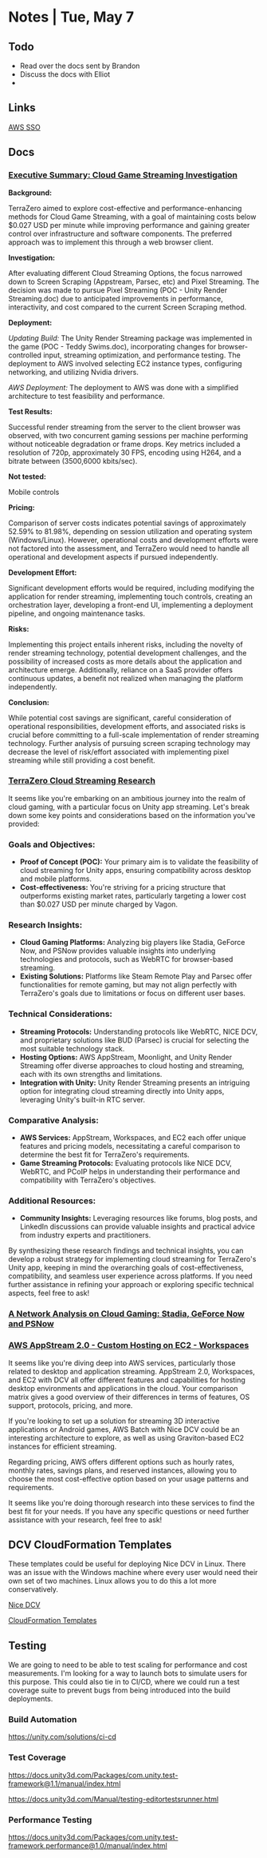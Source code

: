 # Notes | Tue, May 7

## Todo
- Read over the docs sent by Brandon
- Discuss the docs with Elliot
- 

## Links
[AWS SSO](https://us-east-1.signin.aws/platform/login?workflowStateHandle=cb7fe087-2a71-4be1-bf6c-2e30530e63b8)


## Docs

### [Executive Summary: Cloud Game Streaming Investigation](https://docs.google.com/document/d/1YoAUBxHqvIB0407sq-E9jYlu4G0-sJAi1mLS43oJnB4/edit)

**Background:**

TerraZero aimed to explore cost-effective and performance-enhancing methods for Cloud Game Streaming, with a goal of maintaining costs below $0.027 USD per minute while improving performance and gaining greater control over infrastructure and software components. The preferred approach was to implement this through a web browser client.

**Investigation:**

After evaluating different Cloud Streaming Options, the focus narrowed down to Screen Scraping (Appstream, Parsec, etc) and Pixel Streaming. The decision was made to pursue Pixel Streaming (POC - Unity Render Streaming.doc) due to anticipated improvements in performance, interactivity, and cost compared to the current Screen Scraping method.

**Deployment:**

*Updating Build:*
The Unity Render Streaming package was implemented in the game (POC - Teddy Swims.doc), incorporating changes for browser-controlled input, streaming optimization, and performance testing. The deployment to AWS involved selecting EC2 instance types, configuring networking, and utilizing Nvidia drivers.

*AWS Deployment:*
The deployment to AWS was done with a simplified architecture to test feasibility and performance.

**Test Results:**

Successful render streaming from the server to the client browser was observed, with two concurrent gaming sessions per machine performing without noticeable degradation or frame drops. Key metrics included a resolution of 720p, approximately 30 FPS, encoding using H264, and a bitrate between (3500,6000 kbits/sec).

**Not tested:**

Mobile controls

**Pricing:**

Comparison of server costs indicates potential savings of approximately 52.59% to 81.98%, depending on session utilization and operating system (Windows/Linux). However, operational costs and development efforts were not factored into the assessment, and TerraZero would need to handle all operational and development aspects if pursued independently.

**Development Effort:**

Significant development efforts would be required, including modifying the application for render streaming, implementing touch controls, creating an orchestration layer, developing a front-end UI, implementing a deployment pipeline, and ongoing maintenance tasks.

**Risks:**

Implementing this project entails inherent risks, including the novelty of render streaming technology, potential development challenges, and the possibility of increased costs as more details about the application and architecture emerge. Additionally, reliance on a SaaS provider offers continuous updates, a benefit not realized when managing the platform independently.

**Conclusion:**

While potential cost savings are significant, careful consideration of operational responsibilities, development efforts, and associated risks is crucial before committing to a full-scale implementation of render streaming technology. Further analysis of pursuing screen scraping technology may decrease the level of risk/effort associated with implementing pixel streaming while still providing a cost benefit.

### [TerraZero Cloud Streaming Research](https://docs.google.com/document/d/18fenQxVXCp_lYTkpV8Si9OCWplECk0gMukbBo54T4pE/edit#heading=h.ko6h5aauj7vt)

It seems like you're embarking on an ambitious journey into the realm of cloud gaming, with a particular focus on Unity app streaming. Let's break down some key points and considerations based on the information you've provided:

### Goals and Objectives:
- **Proof of Concept (POC):** Your primary aim is to validate the feasibility of cloud streaming for Unity apps, ensuring compatibility across desktop and mobile platforms.
- **Cost-effectiveness:** You're striving for a pricing structure that outperforms existing market rates, particularly targeting a lower cost than $0.027 USD per minute charged by Vagon.

### Research Insights:
- **Cloud Gaming Platforms:** Analyzing big players like Stadia, GeForce Now, and PSNow provides valuable insights into underlying technologies and protocols, such as WebRTC for browser-based streaming.
- **Existing Solutions:** Platforms like Steam Remote Play and Parsec offer functionalities for remote gaming, but may not align perfectly with TerraZero's goals due to limitations or focus on different user bases.

### Technical Considerations:
- **Streaming Protocols:** Understanding protocols like WebRTC, NICE DCV, and proprietary solutions like BUD (Parsec) is crucial for selecting the most suitable technology stack.
- **Hosting Options:** AWS AppStream, Moonlight, and Unity Render Streaming offer diverse approaches to cloud hosting and streaming, each with its own strengths and limitations.
- **Integration with Unity:** Unity Render Streaming presents an intriguing option for integrating cloud streaming directly into Unity apps, leveraging Unity's built-in RTC server.

### Comparative Analysis:
- **AWS Services:** AppStream, Workspaces, and EC2 each offer unique features and pricing models, necessitating a careful comparison to determine the best fit for TerraZero's requirements.
- **Game Streaming Protocols:** Evaluating protocols like NICE DCV, WebRTC, and PCoIP helps in understanding their performance and compatibility with TerraZero's objectives.

### Additional Resources:
- **Community Insights:** Leveraging resources like forums, blog posts, and LinkedIn discussions can provide valuable insights and practical advice from industry experts and practitioners.

By synthesizing these research findings and technical insights, you can develop a robust strategy for implementing cloud streaming for TerraZero's Unity app, keeping in mind the overarching goals of cost-effectiveness, compatibility, and seamless user experience across platforms. If you need further assistance in refining your approach or exploring specific technical aspects, feel free to ask!

### [A Network Analysis on Cloud Gaming: Stadia, GeForce Now and PSNow](https://arxiv.org/pdf/2012.06774)

### [AWS AppStream 2.0 - Custom Hosting on EC2 - Workspaces](https://docs.google.com/document/d/1Ftp4DBXEqTKjokTCggPc73vXWVdDHtXL0ioLq6AjzsY/edit#heading=h.8nfywunwztvx)

It seems like you're diving deep into AWS services, particularly those related to desktop and application streaming. AppStream 2.0, Workspaces, and EC2 with DCV all offer different features and capabilities for hosting desktop environments and applications in the cloud. Your comparison matrix gives a good overview of their differences in terms of features, OS support, protocols, pricing, and more.

If you're looking to set up a solution for streaming 3D interactive applications or Android games, AWS Batch with Nice DCV could be an interesting architecture to explore, as well as using Graviton-based EC2 instances for efficient streaming.

Regarding pricing, AWS offers different options such as hourly rates, monthly rates, savings plans, and reserved instances, allowing you to choose the most cost-effective option based on your usage patterns and requirements.

It seems like you're doing thorough research into these services to find the best fit for your needs. If you have any specific questions or need further assistance with your research, feel free to ask!


## DCV CloudFormation Templates

These templates could be useful for deploying Nice DCV in Linux. There was an issue with the Windows machine where every user would need their own set of two machines. Linux allows you to do this a lot more conservatively.

[Nice DCV](https://aws.amazon.com/hpc/dcv/)

[CloudFormation Templates](https://github.com/aws-samples/amazon-ec2-nice-dcv-samples/blob/main/cfn/RHEL-NICE-DCV.yaml)

## Testing

We are going to need to be able to test scaling for performance and cost measurements. I'm looking for a way to launch bots to simulate users for this purpose. This could also tie in to CI/CD, where we could run a test coverage suite to prevent bugs from being introduced into the build deployments.

### Build Automation
https://unity.com/solutions/ci-cd

### Test Coverage
https://docs.unity3d.com/Packages/com.unity.test-framework@1.1/manual/index.html

https://docs.unity3d.com/Manual/testing-editortestsrunner.html

### Performance Testing

https://docs.unity3d.com/Packages/com.unity.test-framework.performance@1.0/manual/index.html


